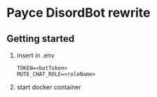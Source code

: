 # Payce DisordBot rewrite

## Getting started
1. insert in .env 
    ```env
    TOKEN=<botToken>
    MUTE_CHAT_ROLE=<roleName>
    ```
2. start docker container
